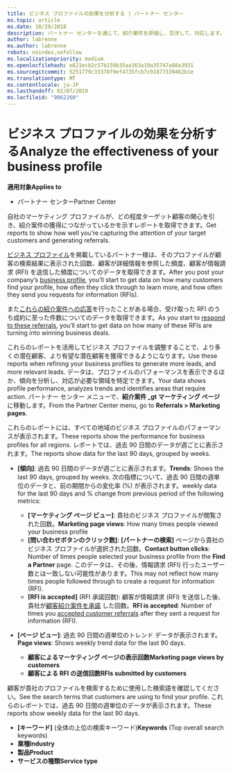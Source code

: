 ```yaml
---
title: ビジネス プロファイルの効果を分析する | パートナー センター
ms.topic: article
ms.date: 10/29/2018
description: パートナー センターを通じて、紹介案件を評価し、交渉して、対応します。
author: labrenne
ms.author: labrenne
robots: noindex,nofollow
ms.localizationpriority: medium
ms.openlocfilehash: e621ecb2c57b150b35aa363a19a35747a88a3931
ms.sourcegitcommit: 5251779c33378f9ef4735fcb7c91877339462b1e
ms.translationtype: MT
ms.contentlocale: ja-JP
ms.lasthandoff: 02/07/2019
ms.locfileid: "9062260"
---
```

# <a name="analyze-the-effectiveness-of-your-business-profile"></a><span data-ttu-id="470bf-103">ビジネス プロファイルの効果を分析する</span><span class="sxs-lookup"><span data-stu-id="470bf-103">Analyze the effectiveness of your business profile</span></span>
<!-- 
https://go.microsoft.com/fwlink/?linkid=849120
-->

**<span data-ttu-id="470bf-104">適用対象</span><span class="sxs-lookup"><span data-stu-id="470bf-104">Applies to</span></span>**

-  <span data-ttu-id="470bf-105">パートナー センター</span><span class="sxs-lookup"><span data-stu-id="470bf-105">Partner Center</span></span>

<span data-ttu-id="470bf-106">自社のマーケティング プロファイルが、どの程度ターゲット顧客の関心を引き、紹介案件の獲得につながっているかを示すレポートを取得できます。</span><span class="sxs-lookup"><span data-stu-id="470bf-106">Get reports to show how well you’re capturing the attention of your target customers and generating referrals.</span></span>

<span data-ttu-id="470bf-107">[ビジネス プロファイル](create-a-marketing-profile.md)を掲載しているパートナー様は、そのプロファイルが顧客の検索結果に表示された回数、顧客が詳細情報を参照した頻度、顧客が情報請求 (RFI) を送信した頻度についてのデータを取得できます。</span><span class="sxs-lookup"><span data-stu-id="470bf-107">After you post your company’s [business profile](create-a-marketing-profile.md), you’ll start to get data on how many customers find your profile, how often they click through to learn more, and how often they send you requests for information (RFIs).</span></span> 

<span data-ttu-id="470bf-108">また[これらの紹介案件への応答](responding-to-referrals.md)を行ったことがある場合、受け取った RFI のうち成約に至った件数についてのデータを取得できます。</span><span class="sxs-lookup"><span data-stu-id="470bf-108">As you start to [respond to these referrals](responding-to-referrals.md), you’ll start to get data on how many of these RFIs are turning into winning business deals.</span></span>

<span data-ttu-id="470bf-109">これらのレポートを活用してビジネス プロファイルを調整することで、より多くの潜在顧客、より有望な潜在顧客を獲得できるようになります。</span><span class="sxs-lookup"><span data-stu-id="470bf-109">Use these reports when refining your business profiles to generate more leads, and more relevant leads.</span></span> <span data-ttu-id="470bf-110">データは、プロファイルのパフォーマンスを表示できるほか、傾向を分析し、対応が必要な領域を特定できます。</span><span class="sxs-lookup"><span data-stu-id="470bf-110">Your data shows profile performance, analyzes trends and identifies areas that require action.</span></span> <span data-ttu-id="470bf-111">パートナー センター メニューで、**紹介案件 _gt マーケティング ページ**に移動します。</span><span class="sxs-lookup"><span data-stu-id="470bf-111">From the Partner Center menu, go to **Referrals > Marketing pages**.</span></span>

<span data-ttu-id="470bf-112">これらのレポートには、すべての地域のビジネス プロファイルのパフォーマンスが表示されます。</span><span class="sxs-lookup"><span data-stu-id="470bf-112">These reports show the performance for business profiles for all regions.</span></span> <span data-ttu-id="470bf-113">レポートでは、過去 90 日間のデータが週ごとに表示されます。</span><span class="sxs-lookup"><span data-stu-id="470bf-113">The reports show data for the last 90 days, grouped by weeks.</span></span>

*  <span data-ttu-id="470bf-114">**[傾向]**: 過去 90 日間のデータが週ごとに表示されます。</span><span class="sxs-lookup"><span data-stu-id="470bf-114">**Trends**: Shows the last 90 days, grouped by weeks.</span></span> <span data-ttu-id="470bf-115">次の指標について、過去 90 日間の週単位のデータと、前の期間からの変化率 (%) が表示されます。</span><span class="sxs-lookup"><span data-stu-id="470bf-115">weekly data for the last 90 days and % change from previous period of the following metrics:</span></span>

   * <span data-ttu-id="470bf-116">**[マーケティング ページ ビュー]**: 貴社のビジネス プロファイルが閲覧された回数。</span><span class="sxs-lookup"><span data-stu-id="470bf-116">**Marketing page views**: How many times people viewed your business profile</span></span>
   * <span data-ttu-id="470bf-117">**[問い合わせボタンのクリック数]**: **[パートナーの検索]** ページから貴社のビジネス プロファイルが選択された回数。</span><span class="sxs-lookup"><span data-stu-id="470bf-117">**Contact button clicks**: Number of times people selected your business profile from the **Find a Partner** page.</span></span> <span data-ttu-id="470bf-118">このデータは、その後、情報請求 (RFI) 行ったユーザー数とは一致しない可能性があります。</span><span class="sxs-lookup"><span data-stu-id="470bf-118">This may not reflect how many times people followed through to create a request for information (RFI).</span></span>
   * <span data-ttu-id="470bf-119">**[RFI is accepted]** (RFI 承諾回数): 顧客が情報請求 (RFI) を送信した後、貴社が[顧客紹介案件を承諾](responding-to-referrals.md) した回数。</span><span class="sxs-lookup"><span data-stu-id="470bf-119">**RFI is accepted**: Number of times you [accepted customer referrals](responding-to-referrals.md) after they sent a request for information (RFI).</span></span>


*  <span data-ttu-id="470bf-120">**[ページ ビュー]**: 過去 90 日間の週単位のトレンド データが表示されます。</span><span class="sxs-lookup"><span data-stu-id="470bf-120">**Page views**: Shows weekly trend data for the last 90 days.</span></span>
   *  **<span data-ttu-id="470bf-121">顧客によるマーケティング ページの表示回数</span><span class="sxs-lookup"><span data-stu-id="470bf-121">Marketing page views by customers</span></span>**
   *  **<span data-ttu-id="470bf-122">顧客による RFI の送信回数</span><span class="sxs-lookup"><span data-stu-id="470bf-122">RFIs submitted by customers</span></span>**

<span data-ttu-id="470bf-123">顧客が貴社のプロファイルを検索するために使用した検索語を確認してください。</span><span class="sxs-lookup"><span data-stu-id="470bf-123">See the search terms that customers are using to find your profile.</span></span> <span data-ttu-id="470bf-124">これらのレポートでは、過去 90 日間の週単位のデータが表示されます。</span><span class="sxs-lookup"><span data-stu-id="470bf-124">These reports show weekly data for the last 90 days.</span></span>

*  <span data-ttu-id="470bf-125">**[キーワード]** (全体の上位の検索キーワード)</span><span class="sxs-lookup"><span data-stu-id="470bf-125">**Keywords** (Top overall search keywords)</span></span> 
*  **<span data-ttu-id="470bf-126">業種</span><span class="sxs-lookup"><span data-stu-id="470bf-126">Industry</span></span>**
*  **<span data-ttu-id="470bf-127">製品</span><span class="sxs-lookup"><span data-stu-id="470bf-127">Product</span></span>**
*  **<span data-ttu-id="470bf-128">サービスの種類</span><span class="sxs-lookup"><span data-stu-id="470bf-128">Service type</span></span>**


